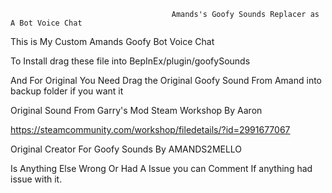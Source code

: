                                         Amands's Goofy Sounds Replacer as A Bot Voice Chat

This is My Custom Amands Goofy Bot Voice Chat

To Install drag these file into BepInEx/plugin/goofySounds

And For Original You Need Drag the Original Goofy Sound From Amand into backup folder if you want it

Original Sound From Garry's Mod Steam Workshop By Aaron

https://steamcommunity.com/workshop/filedetails/?id=2991677067

Original Creator For Goofy Sounds By AMANDS2MELLO

Is Anything Else Wrong Or Had A Issue you can Comment If anything had issue with it.
